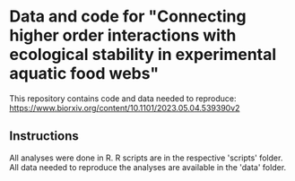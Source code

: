 # Data and code for "Connecting higher order interactions with ecological stability in experimental aquatic food webs"

This repository contains code and data needed to reproduce:
https://www.biorxiv.org/content/10.1101/2023.05.04.539390v2

## Instructions
All analyses were done in R. R scripts are in the respective 'scripts' folder. 
All data needed to reproduce the analyses are available in the 'data' folder.
